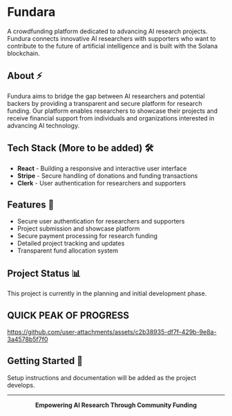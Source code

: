 # Fundara
A crowdfunding platform dedicated to advancing AI research projects. Fundura connects innovative AI researchers with supporters who want to contribute to the future of artificial intelligence and is built with the Solana blockchain.

## About ⚡
Fundura aims to bridge the gap between AI researchers and potential backers by providing a transparent and secure platform for research funding. Our platform enables researchers to showcase their projects and receive financial support from individuals and organizations interested in advancing AI technology.

## Tech Stack (More to be added) 🛠️
- **React** - Building a responsive and interactive user interface
- **Stripe** - Secure handling of donations and funding transactions
- **Clerk** - User authentication for researchers and supporters

## Features 🎯
- Secure user authentication for researchers and supporters
- Project submission and showcase platform
- Secure payment processing for research funding
- Detailed project tracking and updates
- Transparent fund allocation system


## Project Status 📊
This project is currently in the planning and initial development phase.

## QUICK PEAK OF PROGRESS


https://github.com/user-attachments/assets/c2b38935-df7f-429b-9e8a-3a4578b5f7f0






## Getting Started 🚀
Setup instructions and documentation will be added as the project develops.

---

<div align="center">
 
**Empowering AI Research Through Community Funding**

</div>

